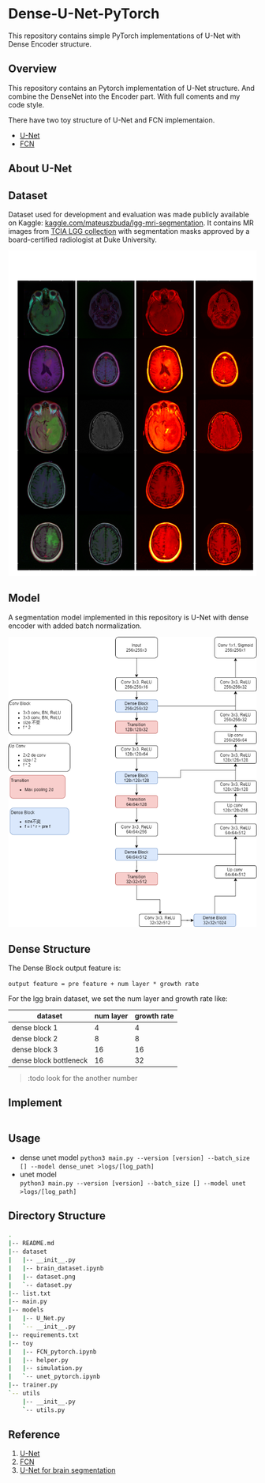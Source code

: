 # Dense-U-Net-PyTorch

This repository contains simple PyTorch implementations of U-Net with Dense Encoder structure.

## Overview

This repository contains an Pytorch implementation of U-Net structure.
And combine the DenseNet into the Encoder part.
With full coments and my code style.

There have two toy structure of U-Net and FCN implementaion.

- [U-Net](toy/unet_pytorch.ipynb)
- [FCN](toy/FCN_pytorch.ipynb)

## About U-Net

<!-- If you're new to U-Net structure, here's an abstract straight from the paper[1]:

There is large consent that successful training of deep networks requires many thousand annotated training samples. In this paper, we present a network and training strategy that relies on the strong use of data augmentation to use the available annotated samples more efficiently. The  architecture consists of a contracting path to capture context and a symmetric expanding path that enables precise localization. We show that such a network can be trained end-to-end from very
few images and outperforms the prior best method (a sliding-window convolutional network) on the ISBI challenge for segmentation of neuronal structures in electron microscopic stacks. Using the same network trained on transmitted light microscopy images (phase contrast and DIC) we won the ISBI cell tracking challenge 2015 in these categories by a large margin. Moreover, the network is fast. Segmentation of a 512x512 image takes less than a second on a recent GPU. -->

## Dataset

Dataset used for development and evaluation was made publicly available on Kaggle: [kaggle.com/mateuszbuda/lgg-mri-segmentation](https://www.kaggle.com/mateuszbuda/lgg-mri-segmentation).
It contains MR images from [TCIA LGG collection](https://wiki.cancerimagingarchive.net/display/Public/TCGA-LGG) with segmentation masks approved by a board-certified radiologist at Duke University.

![brain](imgs/dataset.png)

## Model

A segmentation model implemented in this repository is U-Net with dense encoder with added batch normalization.

![strucutre](imgs/structure.png)

## Dense Structure

The Dense Block output feature is:

`output feature = pre feature + num layer * growth rate`

For the lgg brain dataset, we set the num layer and growth rate like:

| dataset                | num layer | growth rate |
| ---------------------- | --------- | ----------- |
| dense block 1          | 4         | 4           |
| dense block 2          | 8         | 8           |
| dense block 3          | 16        | 16          |
| dense block bottleneck | 16        | 32          |

> :todo look for the another number
## Implement

``` python

```

## Usage

- dense unet model
`python3 main.py --version [version] --batch_size [] --model dense_unet >logs/[log_path]`
- unet model  
`python3 main.py --version [version] --batch_size [] --model unet >logs/[log_path]`




## Directory Structure

``` bash
.
|-- README.md
|-- dataset
|   |-- __init__.py
|   |-- brain_dataset.ipynb
|   |-- dataset.png
|   `-- dataset.py
|-- list.txt
|-- main.py
|-- models
|   |-- U_Net.py
|   `-- __init__.py
|-- requirements.txt
|-- toy
|   |-- FCN_pytorch.ipynb
|   |-- helper.py
|   |-- simulation.py
|   `-- unet_pytorch.ipynb
|-- trainer.py
`-- utils
    |-- __init__.py
    `-- utils.py
```

## Reference

1. [U-Net](https://arxiv.org/abs/1505.04597)
2. [FCN](https://arxiv.org/abs/1411.4038)
3. [U-Net for brain segmentation](https://github.com/mateuszbuda/brain-segmentation-pytorch)
